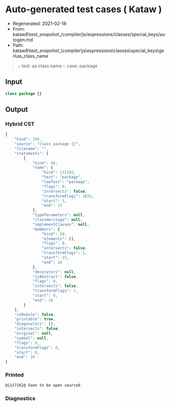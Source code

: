 # Auto-generated test cases ( Kataw )
- Regenerated: 2021-02-18
- From: kataw8\test\__snapshot__/compiler/js/expressions/classes/special_keys/autogen.md
- Path: kataw8\test\__snapshot__\compiler\js\expressions\classes\special_keys\gen\as_class_name
> :: test: as class name
> :: case: package
## Input

`````js
class package {}
`````

## Output

### Hybrid CST


```javascript
{
    "kind": 196,
    "source": "class package {}",
    "filename": "",
    "statements": [
        {
            "kind": 48,
            "name": {
                "kind": 131102,
                "text": "package",
                "rawText": "package",
                "flags": 0,
                "intersects": false,
                "transformFlags": 1025,
                "start": 5,
                "end": 13
            },
            "typeParameters": null,
            "classHeritage": null,
            "implementClauses": null,
            "members": {
                "kind": 50,
                "elements": [],
                "flags": 0,
                "intersects": false,
                "transformFlags": 1,
                "start": 15,
                "end": 16
            },
            "decorators": null,
            "isAbstract": false,
            "flags": 0,
            "intersects": false,
            "transformFlags": 1,
            "start": 0,
            "end": 16
        }
    ],
    "isModule": false,
    "printable": true,
    "diagnostics": [],
    "intersects": false,
    "original": null,
    "symbol": null,
    "flags": 0,
    "transformFlags": 0,
    "start": 0,
    "end": 16
}
```

  
### Printed


```javascript
@{x2716}@ Soon to be open sourced
```

  
### Diagnostics


```javascript

```

